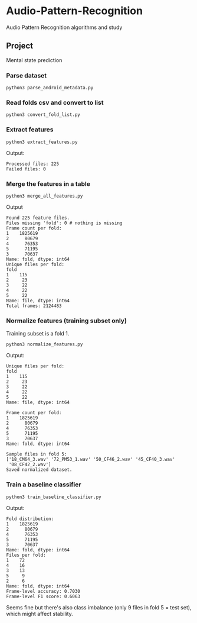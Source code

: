 # Audio-Pattern-Recognition

Audio Pattern Recognition algorithms and study

## Project

Mental state prediction

### Parse dataset

```
python3 parse_android_metadata.py
```

### Read folds csv and convert to list

```
python3 convert_fold_list.py
```

### Extract features

```
python3 extract_features.py
```

Output:

```
Processed files: 225
Failed files: 0
```

### Merge the features in a table

```
python3 merge_all_features.py
```

Output

```
Found 225 feature files.
Files missing 'fold': 0 # nothing is missing
Frame count per fold:
1    1825619
2      80679
4      76353
5      71195
3      70637
Name: fold, dtype: int64
Unique files per fold:
fold
1    115
2     23
3     22
4     22
5     22
Name: file, dtype: int64
Total frames: 2124483
```

### Normalize features (training subset only)

Training subset is a fold 1.

```
python3 normalize_features.py
```

Output:

```
Unique files per fold:
fold
1    115
2     23
3     22
4     22
5     22
Name: file, dtype: int64

Frame count per fold:
1    1825619
2      80679
4      76353
5      71195
3      70637
Name: fold, dtype: int64

Sample files in fold 5:
['18_CM64_3.wav' '72_PM53_1.wav' '50_CF46_2.wav' '45_CF40_3.wav'
 '08_CF42_2.wav']
Saved normalized dataset.

```

### Train a baseline classifier

```
python3 train_baseline_classifier.py
```

Output:

```
Fold distribution:
1    1825619
2      80679
4      76353
5      71195
3      70637
Name: fold, dtype: int64
Files per fold:
1    72
4    16
3    13
5     9
2     6
Name: fold, dtype: int64
Frame-level accuracy: 0.7030
Frame-level F1 score: 0.6063
```

Seems fine but there's also class imbalance (only 9 files in fold 5 = test set), which might affect stability.

